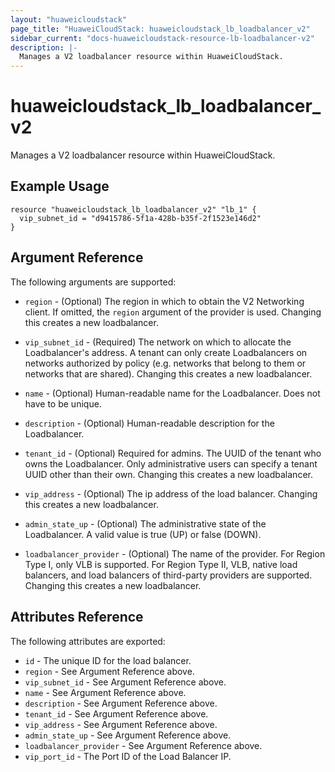 ```yaml
---
layout: "huaweicloudstack"
page_title: "HuaweiCloudStack: huaweicloudstack_lb_loadbalancer_v2"
sidebar_current: "docs-huaweicloudstack-resource-lb-loadbalancer-v2"
description: |-
  Manages a V2 loadbalancer resource within HuaweiCloudStack.
---
```


# huaweicloudstack\_lb\_loadbalancer\_v2

Manages a V2 loadbalancer resource within HuaweiCloudStack.

## Example Usage

```hcl
resource "huaweicloudstack_lb_loadbalancer_v2" "lb_1" {
  vip_subnet_id = "d9415786-5f1a-428b-b35f-2f1523e146d2"
}
```

## Argument Reference

The following arguments are supported:

* `region` - (Optional) The region in which to obtain the V2 Networking client.
    If omitted, the `region` argument of the provider is used.
    Changing this creates a new loadbalancer.

* `vip_subnet_id` - (Required) The network on which to allocate the
    Loadbalancer's address. A tenant can only create Loadbalancers on networks
    authorized by policy (e.g. networks that belong to them or networks that
    are shared).  Changing this creates a new loadbalancer.

* `name` - (Optional) Human-readable name for the Loadbalancer. Does not have
    to be unique.

* `description` - (Optional) Human-readable description for the Loadbalancer.

* `tenant_id` - (Optional) Required for admins. The UUID of the tenant who owns
    the Loadbalancer. Only administrative users can specify a tenant UUID
    other than their own. Changing this creates a new loadbalancer.

* `vip_address` - (Optional) The ip address of the load balancer.
    Changing this creates a new loadbalancer.

* `admin_state_up` - (Optional) The administrative state of the Loadbalancer.
    A valid value is true (UP) or false (DOWN).

* `loadbalancer_provider` - (Optional) The name of the provider. For Region Type I, only VLB is supported.
   For Region Type II, VLB, native load balancers, and load balancers of third-party providers are supported.
   Changing this creates a new loadbalancer.

## Attributes Reference

The following attributes are exported:

* `id` - The unique ID for the load balancer.
* `region` - See Argument Reference above.
* `vip_subnet_id` - See Argument Reference above.
* `name` - See Argument Reference above.
* `description` - See Argument Reference above.
* `tenant_id` - See Argument Reference above.
* `vip_address` - See Argument Reference above.
* `admin_state_up` - See Argument Reference above.
* `loadbalancer_provider` - See Argument Reference above.
* `vip_port_id` - The Port ID of the Load Balancer IP.
